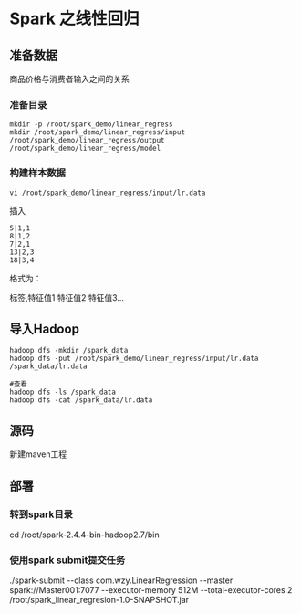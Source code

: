 # Spark 之线性回归


## 准备数据

商品价格与消费者输入之间的关系

### 准备目录

	mkdir -p /root/spark_demo/linear_regress
	mkdir /root/spark_demo/linear_regress/input /root/spark_demo/linear_regress/output /root/spark_demo/linear_regress/model

### 构建样本数据

	vi /root/spark_demo/linear_regress/input/lr.data

插入

	5|1,1
	8|1,2
	7|2,1
	13|2,3
	18|3,4



格式为：

标签,特征值1 特征值2 特征值3...


## 导入Hadoop

	hadoop dfs -mkdir /spark_data
	hadoop dfs -put /root/spark_demo/linear_regress/input/lr.data /spark_data/lr.data

	#查看
	hadoop dfs -ls /spark_data
	hadoop dfs -cat /spark_data/lr.data



## 源码

新建maven工程


## 部署


### 转到spark目录
cd /root/spark-2.4.4-bin-hadoop2.7/bin

### 使用spark submit提交任务
./spark-submit --class com.wzy.LinearRegression --master spark://Master001:7077 --executor-memory 512M --total-executor-cores 2 /root/spark_linear_regresion-1.0-SNAPSHOT.jar 

